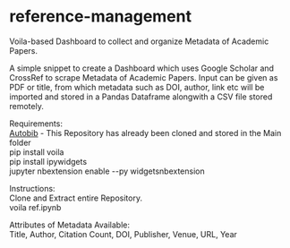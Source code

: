 # reference-management
Voila-based Dashboard to collect and organize Metadata of Academic Papers.

A simple snippet to create a Dashboard which uses Google Scholar and CrossRef to scrape Metadata of Academic Papers.
Input can be given as PDF or title, from which metadata such as DOI, author, link etc will be imported and stored in a Pandas Dataframe alongwith a CSV file stored remotely.


Requirements: <br/>
[Autobib](https://github.com/jdumas/autobib) - This Repository has already been cloned and stored in the Main folder  <br/>
pip install voila <br/>
pip install ipywidgets <br/>
jupyter nbextension enable --py widgetsnbextension <br/>



Instructions: <br/>
Clone and Extract entire Repository. <br/>
voila ref.ipynb <br/>

Attributes of Metadata Available: <br/>
Title, Author, Citation Count, DOI, Publisher, Venue, URL, Year
